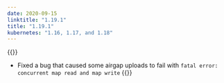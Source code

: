 ```yaml
---
date: 2020-09-15
linktitle: "1.19.1"
title: "1.19.1"
kubernetes: "1.16, 1.17, and 1.18"
---
```


{{<fixes>}}
* Fixed a bug that caused some airgap uploads to fail with `fatal error: concurrent map read and map write`
{{</fixes>}}
